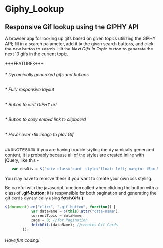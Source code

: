 # Giphy_Lookup

## Responsive Gif lookup using the GIPHY API

A browser app for looking up gifs based on given topics utilizing the GIPHY API; fill in a search parameter, add it to the given search buttons, and click the new button to search. Hit the *Next Gifs In Topic* button to generate the next 10 gifs in the current topic.

+++FEATURES+++
###### * Dynamically generated gifs and buttons
###### * Fully responsive layout
###### * Button to visit GIPHY url
###### * Button to copy embed link to clipboard
###### * Hover over still image to play Gif

###NOTES###
If you are having trouble styling the dynamically generated content, it is probably because all of the styles are created inline with jQuery, like this -
```js
   var newDiv = $("<div class='card' style='float: left; margin: 15px 5px 15px 5px;'>");
```
You may have to remove these if you want to create your own css styling. 

Be careful with the javascript function called when clicking the button with a class of **.gif-button**; it is responsible for both pagination and generating the gif cards dynamically using **fetchGifs()**:

```js
$(document).on("click", ".gif-button", function() {
            var dataName = $(this).attr("data-name");
            currentTopic = dataName; 
            page = 0; //for Pagination
            fetchGifs(dataName); //creates Gif Cards
        });
```

###### Have fun coding!
